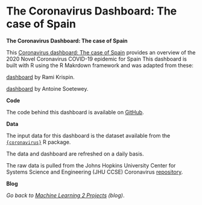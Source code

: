# The Coronavirus Dashboard: The case of Spain

**The Coronavirus Dashboard: The case of Spain**

This [Coronavirus dashboard: The case of Spain](https://www.antoinesoetewey.com/files/coronavirus-dashboard.html) provides an overview of the 2020 Novel Coronavirus COVID-19 epidemic for Spain This dashboard is built with R using the R Makrdown framework and was adapted from these:

[dashboard](https://ramikrispin.github.io/coronavirus_dashboard/) by Rami Krispin.

[dashboard](https://www.antoinesoetewey.com/files/coronavirus-dashboard.html) by Antoine Soetewey.

**Code**

The code behind this dashboard is available on [GitHub](https://github.com/AntoineSoetewey/coronavirus_dashboard).

**Data**

The input data for this dashboard is the dataset available from the [`{coronavirus}`](https://raw.githubusercontent.com/RamiKrispin/coronavirus/master/csv/coronavirus.csv) R package. 

The data and dashboard are refreshed on a daily basis.

The raw data is pulled from the Johns Hopkins University Center for Systems Science and Engineering (JHU CCSE) Coronavirus [repository](https://github.com/RamiKrispin/coronavirus-csv).

**Blog**

*Go back to [Machine Learning 2 Projects](https://www.ml2projects.com/) (blog)*.
